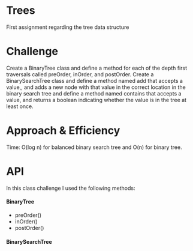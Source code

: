 # Trees
First assignment regarding the tree data structure

# Challenge  

Create a BinaryTree class and define a method for each of the depth first traversals called preOrder, inOrder, and postOrder.
Create a BinarySearchTree class and define a method named add that accepts a value,, and adds a new node with that value in the correct location in the binary search tree
and define a method named contains that  accepts a value, and returns a boolean indicating whether the value is in the tree at least once.


# Approach & Efficiency  
Time: O(log n) for balanced binary search tree and O(n) for binary tree.  

# API
In this class challenge I used the following methods:	
#### BinaryTree  
- preOrder()  
- inOrder()  
- postOrder()	  

#### BinarySearchTree  

